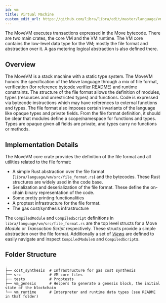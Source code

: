 ```yaml
---
id: vm
title: Virtual Machine
custom_edit_url: https://github.com/libra/libra/edit/master/language/vm/README.md
---
```


The MoveVM executes transactions expressed in the Move bytecode. There are
two main crates, the core VM and the VM runtime. The VM core contains the low-level
data type for the VM; mostly the file format and abstraction over it. A gas
metering logical abstraction is also defined there.

## Overview

The MoveVM is a stack machine with a static type system. The MoveVM honors
the specification of the Move language through a mix of file format,
verification (for reference [bytcode verifier README](https://github.com/libra/libra/blob/master/language/bytecode_verifier/README.md))
and runtime constraints. The structure of the file format allows the
definition of modules, types (resources and unrestricted types) and
functions. Code is expressed via bytecode instructions which may have
references to external functions and types.  The file format also imposes
certain invariants of the language like opaque types and private fields.
From the file format definition, it should be clear that modules define a
scope/namespace for functions and types. Types are opaque given all fields
are private, and types carry no functions or methods.

## Implementation Details

The MoveVM core crate provides the definition of the file format and all
utilities related to the file format:
* A simple Rust abstraction over the file format
  (`libra/language/vm/src/file_format.rs`) and the bytecodes. These Rust
  structures are widely used in the code base.
* Serialization and deserialization of the file format. These define the
  on-chain binary representation of the code.
* Some pretty printing functionalities
* A proptest infrastructure for the file format.
* The gas cost/synthesis infrastructure 

The `CompiledModule` and `CompiledScript` definitions in
`libra/language/vm/src/file_format.rs` are the top level structs for a Move
*Module* or *Transaction Script* respectively. These structs provide a
simple abstraction over the file format. Additionally a set of
[*Views*](https://github.com/libra/libra/blob/master/language/vm/src/views.rs) are defined to easily navigate and inspect
`CompiledModule`s and `CompiledScript`s.

## Folder Structure

```  
.
├── cost_synthesis  # Infrastructure for gas cost synthesis
├── src             # VM core files
├── tests           # Proptests
├── vm_genesis      # Helpers to generate a genesis block, the initial state of the blockchain
└── vm_runtime      # Interpreter and runtime data types (see README in that folder)
```

